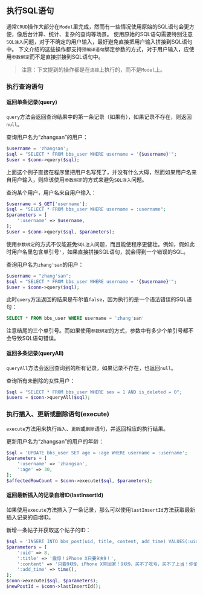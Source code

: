 ## 执行SQL语句

通常`CRUD`操作大部分在`Model`里完成，然而有一些情况使用原始的SQL语句会更方便，像后台计算、统计、复杂的查询等场景。
使用原始的SQL语句需要特别注意`SQL注入`问题，对于不确定的用户输入，最好避免直接把用户输入拼接到SQL语句中。
下文介绍的这些操作都支持`预编译语句`绑定参数的方式，对于用户输入，应使用`参数绑定`而不是直接拼接到SQL语句中。

> 注意：下文提到的操作都是在`连接`上执行的，而不是`Model`上。

### 执行查询语句

#### 返回单条记录(query)

`query`方法会返回查询结果中的第一条记录（如果有），如果记录不存在，则返回`null`。

查询用户名为“zhangsan”的用户：
```php
$username = 'zhangsan';
$sql = "SELECT * FROM bbs_user WHERE username = '{$username}'";
$user = $conn->query($sql);
```

上面这个例子直接在程序里把用户名写死了，并没有什么大碍，然而如果用户名来自用户输入，则应该使用`参数绑定`的方式来避免`SQL注入`问题。

查询某个用户，用户名来自用户输入：
```php
$username = $_GET['username'];
$sql = "SELECT * FROM bbs_user WHERE username = :username";
$parameters = [
    ':username' => $username,
];
$user = $conn->query($sql, $parameters);
```

使用`参数绑定`的方式不仅能避免`SQL注入`问题，而且能使程序更健壮。例如，假如此时用户名里包含单引号`'`，如果直接拼接SQL语句，就会得到一个错误的SQL。

查询用户名为`zhang'san`的用户：
```php
$username = "zhang'san";
$sql = "SELECT * FROM bbs_user WHERE username = '{$username}'";
$user = $conn->query($sql);
```

此时`query`方法返回的结果是布尔值`false`，因为执行的是一个语法错误的SQL语句：
```sql
SELECT * FROM bbs_user WHERE username = 'zhang'san'
```

注意结尾的三个单引号。而如果使用`参数绑定`的方式，参数中有多少个单引号都不会导致SQL语句错误。

#### 返回多条记录(queryAll)

`queryAll`方法会返回查询到的所有记录，如果记录不存在，也返回`null`。

查询所有未删除的女性用户：
```php
$sql = "SELECT * FROM bbs_user WHERE sex = 1 AND is_deleted = 0";
$users = $conn->queryAll($sql);
```

### 执行插入、更新或删除语句(execute)

`execute`方法用来执行`插入`、`更新`或`删除`语句，并返回相应的执行结果。

更新用户名为“zhangsan”的用户的年龄：
```php
$sql = 'UPDATE bbs_user SET age = :age WHERE username = :username';
$parameters = [
    ':username' => 'zhangsan',
    ':age' => 30,
];
$affectedRowCount = $conn->execute($sql, $parameters);
```

#### 返回最新插入的记录自增ID(lastInsertId)

如果使用`execute`方法插入了一条记录，那么可以使用`lastInsertId`方法获取最新插入记录的自增ID。

新增一条帖子并获取这个帖子的ID：
```php
$sql = 'INSERT INTO bbs_post(uid, title, content, add_time) VALUES(:uid, :title, :content, :add_time)';
$parameters = [
    ':uid' => 8,
    ':title' => '震惊！iPhone X只要9块9！',
    ':content' => '只要9块9，iPhone X带回家！9块9，买不了吃亏，买不了上当！你值的拥有！',
    ':add_time' => time(),
];
$conn->execute($sql, $parameters);
$newPostId = $conn->lastInsertId();
```